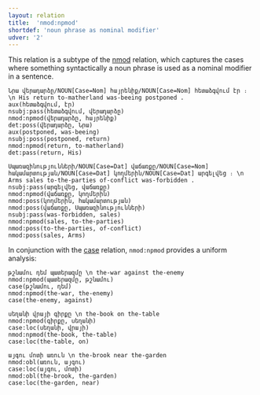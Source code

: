 ```yaml
---
layout: relation
title:  'nmod:npmod'
shortdef: 'noun phrase as nominal modifier'
udver: '2'
---
```


This relation is a subtype of the [nmod]() relation, which captures the cases where something syntactically a noun phrase is used as a nominal modifier in a sentence.

~~~ sdparse
Նրա վերադարձը/NOUN[Case=Nom] հայրենիք/NOUN[Case=Nom] հետաձգվում էր ։ \n His return to-matherland was-beeing postponed .
aux(հետաձգվում, էր)
nsubj:pass(հետաձգվում, վերադարձը)
nmod:npmod(վերադարձը, հայրենիք)
det:poss(վերադարձը, Նրա)
aux(postponed, was-beeing)
nsubj:poss(postponed, return)
nmod:npmod(return, to-matherland)
det:pass(return, His)
~~~

~~~ sdparse
Սպառազինությունների/NOUN[Case=Dat] վաճառքը/NOUN[Case=Nom] հակամարտության/NOUN[Case=Dat] կողմերին/NOUN[Case=Dat] արգելվեց ։ \n Arms sales to-the-parties of-conflict was-forbidden . 
nsubj:pass(արգելվեց, վաճառքը)
nmod:npmod(վաճառքը, կողմերին)
nmod:poss(կողմերին, հակամարտության)
nmod:poss(վաճառքը, Սպառազինությունների)
nsubj:pass(was-forbidden, sales)
nmod:npmod(sales, to-the-parties)
nmod:poss(to-the-parties, of-conflict)
nmod:poss(sales, Arms)
~~~

In conjunction with the [case]() relation, `nmod:npmod` provides a uniform analysis:

~~~ sdparse
թշնամու դեմ պատերազմը \n the-war against the-enemy
nmod:npmod(պատերազմը, թշնամու)
case(թշնամու, դեմ)
nmod:npmod(the-war, the-enemy)
case(the-enemy, against)
~~~

~~~ sdparse
սեղանի վրայի գիրքը \n the-book on the-table
nmod:npmod(գիրքը, սեղանի)
case:loc(սեղանի, վրայի)
nmod:npmod(the-book, the-table)
case:loc(the-table, on)
~~~

~~~ sdparse
այգու մոտի առուն \n the-brook near the-garden
nmod:obl(առուն, այգու)
case:loc(այգու, մոտի)
nmod:obl(the-brook, the-garden)
case:loc(the-garden, near)
~~~
<!-- Interlanguage links updated Út zář 29 20:31:56 CEST 2020 -->
